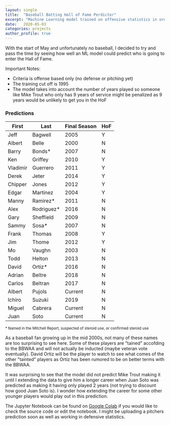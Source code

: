 ```yaml
---
layout: single
title:  "Baseball Batting Hall of Fame Perdictor"
excerpt: "Machine Learning model trained on offensive statistics in order to predict upcoming Hall of Fame players"
date:   2020-05-03
categories: projects
author_profile: true
---
```


With the start of May and unfortunately no baseball, I decided to try and pass the time by seeing how well an ML model could predict who is going to enter the Hall of Fame.  

Important Notes:
- Criteria is offense based only (no defense or pitching yet)
- The training cut off is 1995
- The model takes into account the number of years played so someone like Mike Trout who only has 9 years of service might be penalized as 9 years would be unlikely to get you in the HoF

### Predictions 

|First   |Last      |Final Season|HoF|
|--------|----------|------------|---|
|Jeff    |Bagwell   |2005        |Y  |
|Albert  |Belle     |2000        |N  |
|Barry   |Bonds*    |2007        |N  |
|Ken     |Griffey   |2010        |Y  |
|Vladimir|Guerrero  |2011        |Y  |
|Derek   |Jeter     |2014        |Y  |
|Chipper |Jones     |2012        |Y  |
|Edgar   |Martinez  |2004        |Y  |
|Manny   |Ramirez*  |2011        |N  |
|Alex    |Rodriguez*|2016        |N  |
|Gary    |Sheffield |2009        |N  |
|Sammy   |Sosa*     |2007        |N  |
|Frank   |Thomas    |2008        |Y  |
|Jim     |Thome     |2012        |Y  |
|Mo      |Vaughn    |2003        |N  |
|Todd    |Helton    |2013        |N  |
|David   |Ortiz*    |2016        |N  |
|Adrian  |Beltre    |2018        |N  |
|Carlos  |Beltran   |2017        |N  |
|Albert  |Pujols    |Current     |N  |
|Ichiro  |Suzuki    |2019        |N  |
|Miguel  |Cabrera   |Current     |N  |
|Juan    |Soto      |Current     |N  |

<sup>\* Named in the Mitchell Report, suspected of steroid use, or confirmed steroid use</sup>

As a baseball fan growing up in the mid 2000s, not many of these names are too surprising to see here. Some of these players are "tained" accofding to the BBWAA and will not actually be inducted (maybe veteran vote eventually). David Ortiz will be the player to watch to see what comes of the other "tainted" players as Ortiz has been rumored to be on better terms with the BBWAA. 

It was surprising to see that the model did not predict Mike Trout making it until I extending the data to give him a longer career when Juan Soto was predicted as making it having only played 2 years (not trying to discount how good Juan Soto is). I wonder how extending the career for some other younger players would play out in this prediction. 

The Jupyter Notebook can be found on [Google Colab](https://colab.research.google.com/drive/1H4r8eLkX59rvMDhd4m1_vYIAIuCvZZT7) if you would like to check the source code or edit the notebook. I might be uploading a pitchers prediction soon as well as working in defensive statistics.